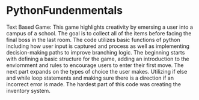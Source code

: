 # PythonFundenmentals
Text Based Game: 
  This game highlights creativity by emersing a user into a campus of a school. The goal is to         collect all of the items before facing the final boss in the last room.
  The code utilizes basic functions of python including how user input is captured and process as       well as implementing decision-making paths to improve branching logic.
  The beginning starts with defining a basic structure for the game, adding an introduction to the enviornment and rules to encourage users to enter their first move.
  The next part expands on the types of choice the user makes. Utilizing if else and while loop statements and making sure there is a direction if an incorrect error is made.
  The hardest part of this code was creating the inventory system. 
